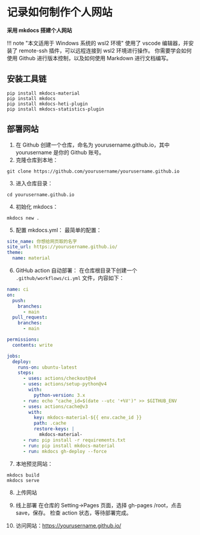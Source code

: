 # 记录如何制作个人网站

**采用 mkdocs 搭建个人网站**

!!! note 
    "本文适用于 Windows 系统的 wsl2 环境"
    使用了 vscode 编辑器，并安装了 remote-ssh 插件，可以远程连接到 wsl2 环境进行操作。
    你需要学会如何使用 Github 进行版本控制，以及如何使用 Markdown 进行文档编写。


## 安装工具链

```shell
pip install mkdocs-material
pip install mkdocs
pip install mkdocs-heti-plugin
pip install mkdocs-statistics-plugin
```

## 部署网站

1. 在 Github 创建一个仓库，命名为 yourusername.github.io，其中 yourusername 是你的 Github 账号。
2. 克隆仓库到本地：

```shell
git clone https://github.com/yourusername/yourusername.github.io
```
3. 进入仓库目录：

```shell
cd yourusername.github.io
```
4. 初始化 mkdocs：

```shell
mkdocs new .
```
5. 配置 mkdocs.yml：
最简单的配置：

```yaml
site_name: 你想给网页取的名字
site_url: https://yourusername.github.io/
theme:
  name: material
```
6. GitHub action 自动部署：
在仓库根目录下创建一个 `.github/workflows/ci.yml` 文件，内容如下：
```yaml
name: ci
on:
  push:
    branches:
      - main
  pull_request:
    branches:
      - main

permissions:
  contents: write

jobs:
  deploy:
    runs-on: ubuntu-latest
    steps:
      - uses: actions/checkout@v4
      - uses: actions/setup-python@v4
        with:
          python-version: 3.x
      - run: echo "cache_id=$(date --utc '+%V')" >> $GITHUB_ENV
      - uses: actions/cache@v3
        with:
          key: mkdocs-material-${{ env.cache_id }}
          path: .cache
          restore-keys: |
            mkdocs-material-
      - run: pip install -r requirements.txt
      - run: pip install mkdocs-material
      - run: mkdocs gh-deploy --force
```
7. 本地预览网站：

```shell
mkdocs build
mkdocs serve
```

8. 上传网站

9. 线上部署
在仓库的 Setting->Pages 页面，选择 gh-pages /root，点击 save，保存。
检查 action 状态，等待部署完成。

10. 访问网站：https://yourusername.github.io/